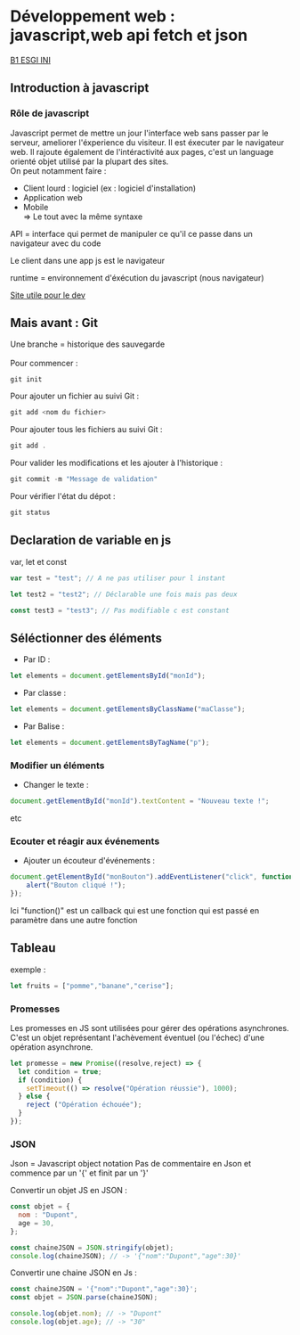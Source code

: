 # Développement web : javascript,web api fetch et json

<u>B1 ESGI INI</u>

## Introduction à javascript

### Rôle de javascript

Javascript permet de mettre un jour l'interface web sans passer par le serveur, ameliorer l'éxperience du visiteur. Il est éxecuter par le navigateur web. Il rajoute également de l'intéractivité aux pages, c'est un language orienté objet utilisé par la plupart des sites.<br>
On peut notamment faire :
- Client lourd : logiciel (ex : logiciel d'installation)
- Application web
- Mobile <br>
=> Le tout avec la même syntaxe

API  = interface qui permet de manipuler ce qu'il ce passe dans un navigateur avec du code

Le client dans une app js est le navigateur

runtime = environnement d'éxécution du javascript (nous navigateur)

<a href="https://developer.mozilla.org/fr/">Site utile pour le dev</a>

## Mais avant : Git
Une branche = historique des sauvegarde <br><br>
Pour commencer :
```
git init
```
Pour ajouter un fichier au suivi Git : 
```js
git add <nom du fichier>
```
Pour ajouter tous les fichiers au suivi Git :
```js
git add .
```
Pour valider les modifications et les ajouter à l'historique :
```js
git commit -m "Message de validation"
```
Pour vérifier l'état du dépot : 
```js
git status
```

## Declaration de variable en js

var, let et const
```js
var test = "test"; // A ne pas utiliser pour l instant
```

```js
let test2 = "test2"; // Déclarable une fois mais pas deux
```

```js
const test3 = "test3"; // Pas modifiable c est constant
```

## Séléctionner des éléments
- Par ID :
```js
let elements = document.getElementsById("monId");
```
- Par classe :
```js
let elements = document.getElementsByClassName("maClasse");
```
- Par Balise :
```js
let elements = document.getElementsByTagName("p");
```
### Modifier un éléments
- Changer le texte :
```js
document.getElementById("monId").textContent = "Nouveau texte !";
```
etc
### Ecouter et réagir aux événements
- Ajouter un écouteur d'événements :
```js
document.getElementById("monBouton").addEventListener("click", function () {
    alert("Bouton cliqué !");
});
```
Ici "function()" est un callback qui est une fonction qui est passé en paramètre dans une autre fonction

## Tableau
exemple :
```js
let fruits = ["pomme","banane","cerise"];
```

### Promesses

Les promesses en JS sont utilisées pour gérer des opérations asynchrones. C'est un objet représentant l'achèvement éventuel (ou l'échec) d'une opération asynchrone.

```javascript
let promesse = new Promise((resolve,reject) => {
  let condition = true;
  if (condition) {
    setTimeout(() => resolve("Opération réussie"), 1000);
  } else {
    reject ("Opération échouée");
  }
});
```

### JSON

Json = Javascript object notation
Pas de commentaire en Json et commence par un '{' et finit par un '}'

Convertir un objet JS en JSON :

```js
const objet = {
  nom : "Dupont",
  age = 30,
};

const chaineJSON = JSON.stringify(objet);
console.log(chaineJSON); // -> '{"nom":"Dupont","age":30}'
```
Convertir une chaine JSON en Js :

```js
const chaineJSON = '{"nom":"Dupont","age":30}';
const objet = JSON.parse(chaineJSON);

console.log(objet.nom); // -> "Dupont"
console.log(objet.age); // -> "30"
```